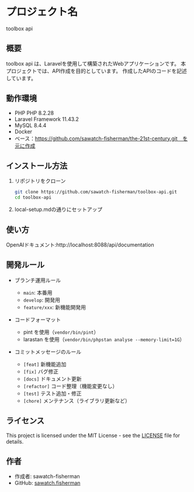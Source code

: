 # プロジェクト名
toolbox api

## 概要
toolbox api は、Laravelを使用して構築されたWebアプリケーションです。
本プロジェクトでは、API作成を目的としています。
作成したAPIのコードを記述しています。

## 動作環境
- PHP PHP 8.2.28
- Laravel Framework 11.43.2
- MySQL 8.4.4
- Docker
- ベース：https://github.com/sawatch-fisherman/the-21st-century.git　を元に作成

## インストール方法
1. リポジトリをクローン
    ```sh
    git clone https://github.com/sawatch-fisherman/toolbox-api.git
    cd toolbox-api
    ```

2. local-setup.mdの通りにセットアップ

## 使い方
  <!-- ↓未実装 -->
<!-- - ユーザー登録画面: http://localhost/register -->
<!-- - ログイン画面: http://localhost/login -->
<!-- - APIエンドポイント一覧は `docs/api.md` を参照 -->
OpenAIドキュメント:http://localhost:8088/api/documentation  

## 開発ルール
- ブランチ運用ルール
  - `main`: 本番用
  - `develop`: 開発用
  - `feature/xxx`: 新機能開発用
- コードフォーマット
  - pint を使用（`vendor/bin/pint`）
  - larastan を使用（`vendor/bin/phpstan analyse --memory-limit=1G`）

- コミットメッセージのルール
  - `[feat]` 新機能追加
  - `[fix]` バグ修正
  - `[docs]` ドキュメント更新
  - `[refactor]` コード整理（機能変更なし）
  - `[test]` テスト追加・修正
  - `[chore]` メンテナンス（ライブラリ更新など）
## ライセンス
This project is licensed under the MIT License - see the [LICENSE](LICENSE) file for details.

## 作者
- 作成者: sawatch-fisherman
- GitHub: [sawatch.fisherman](https://github.com/sawatch-fisherman)
